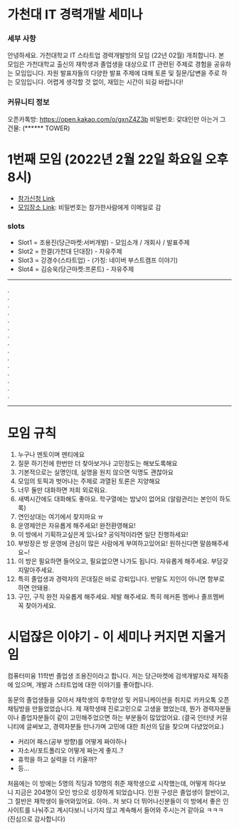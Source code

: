 # 가천대 IT 경력개발 세미나

###  세부 사항
안녕하세요. 가천대학교 IT 스타트업 경력개발방의 모임 (22년 02월) 개최합니다. 본 모임은 가천대학교 출신의 재학생과 졸업생을 대상으로 IT 관련된 주제로 경험을 공유하는 모임입니다. 자원 발표자들의 다양한 발표 주제에 대해 토론 및 질문/답변을 주로 하는 모임입니다. 어렵게 생각할 것 없이, 재밌는 시간이 되길 바랍니다!

### 커뮤니티 정보
오픈카톡방: https://open.kakao.com/o/gxnZ4Z3b
비밀번호: 갗대인만 아는거 그 건물: (****** TOWER)



# 1번째 모임 (2022년 2월 22일 화요일 오후 8시)

- [참가신청 Link](https://forms.gle/segDRczDSAwQAG5a9)
- [모임장소 Link](https://app.gather.town/app/gzYJQgKQYV0JBWnS/gachon-it-career): 비밀번호는 참가한사람에게 이메일로 감

### slots
- Slot1 = 조용진(당근마켓:서버개발) - 모임소개 / 개회사 / 발표주제
- Slot2 = 한결(가천대 단대장) - 자유주제
- Slot3 = 강경수(스타트업) - (가칭: 네이버 부스트캠프 이야기)
- Slot4 = 김승욱(당근마켓:프론트) - 자유주제


---------------------------------------------
. <br/>
. <br/>
. <br/>
. <br/>
. <br/>
. <br/>
. <br/>
. <br/>
. <br/>
. <br/>
. <br/>
. <br/>
. <br/>
. <br/>
. <br/>

------------------------------------------------------

# 모임 규칙

1. 누구나 멘토이며 멘티에요
2. 질문 하기전에 한번만 더 찾아보거나 고민정도는 해보도록해요
3. 기본적으로는 실명인데, 실명을 원치 않으면 익명도 괜찮아요
4. 모임의 토픽과 벗어나는 주제로 과열된 토론은 지양해요
5. 너무 둘만 대화하면 저희 외로워요.
6. 새벽시간에도 대화해도 좋아요. 학구열에는 밤낮이 없어요 (알람관리는 본인이 하도록)
7. 연인상대는 여기에서 찾지마요 ㅠ
8. 운영제안은 자유롭게 해주세요! 완전환영해요!
9. 이 방에서 기획하고싶은게 있나요? 공익적이라면 일단 진행하세요!
10. 부방장은 방 운영에 관심이 많은 사람에게 부여하고있어요! 원하신다면 말씀해주세요~!
11. 이 방은 필요하면 들어오고, 필요없으면 나가도 됩니다. 자유롭게 해주세요. 부담갖지말아주세요.
12. 특히 졸업생과 경력자의 꼰대질은 바로 강퇴입니다. 반말도 지인이 아니면 함부로 하면 안돼용.
13. 구인, 구직 완전 자유롭게 해주세요. 제발 해주세요. 특히 헤커톤 멤버나 졸프멤버 꼭 찾아가세요.


# 시덥잖은 이야기 - 이 세미나 커지면 지울거임
컴퓨터미융 11학번 졸업생 조용진이라고 합니다.
저는 당근마켓에 검색개발자로 재직중에 있으며, 개발과 스타트업에 대한 이야기를 좋아합니다.

동문의 졸업생들을 모아서 재학생의 후학양성 및 커뮤니케이션을 취지로 카카오톡 오픈 채팅방을 만들었었습니다. 제 재학생때 진로고민으로 고생을 했었는데, 뭔가 경력자분들이나 졸업자분들이 같이 고민해주었으면 하는 부분들이 많았었어요. (결국 인터넷 커뮤니티에 글써보고, 경력자분들 만나가며 고민에 대한 최선의 답을 찾으며 다녔었어요.)

- 커리어 패스(공부 방향)를 어떻게 짜야하나
- 자소서/포트폴리오 어떻게 짜는게 좋지..?
- 휴학을 하고 실력을 더 키울까?
- 등...

처음에는 이 방에는 5명의 직딩과 10명의 취준 재학생으로 시작했는데, 어떻게 하다보니 지금은 204명이 모인 방으로 성장하게 되었습니다. 인원 구성은 졸업생이 절반이고, 그 절반은 재학생이 들어와있어요. 아마.. 저 보다 더 뛰어나신분들이 이 방에서 좋은 인사이트를 나눠주고 계시다보니 나가지 않고 계속해서 들어와 주시는거 같아요 ㅋㅋㅋ  (진심으로 감사합니다)
